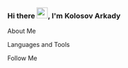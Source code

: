 ### Hi there <img src="" width="25px">, I'm Kolosov Arkady

About Me

Languages and Tools

Follow Me
<!-- [![Header](Ссылка на изображение)](Ссылка на контент, изображение становится кликабельным) -->